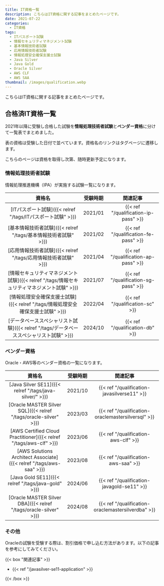```yaml
---
title: IT資格一覧
description: こちらはIT資格に関する記事をまとめたページです。
date: 2021-07-22
categories: 
  - IT資格
tags: 
  - ITパスポート試験
  - 情報セキュリティマネジメント試験
  - 基本情報技術者試験
  - 応用情報技術者試験
  - 情報処理安全確保支援士試験
  - Java Silver
  - Java Gold
  - Oracle Silver
  - AWS CLF
  - AWS SAA
thumbnail: /images/qualification.webp
---
```


こちらはIT資格に関する記事をまとめたページです。

<!--more-->

## 合格済IT資格一覧

2021年以降に受験し合格した試験を**情報処理技術者試験**と**ベンダー資格**に分けて一覧表でまとめました。

表の資格は受験した日付で並べています。資格名のリンクはタグページに遷移します。

こちらのページは資格を取得し次第、随時更新予定になります。

### 情報処理技術者試験

情報処理推進機構（IPA）が実施する試験一覧になります。

|資格名|受験時期|関連記事|
| :---: | :---: | :---: |
|[ITパスポート試験]({{< relref  "/tags/ITパスポート試験" >}})|2021/01|{{< ref "/qualification-ip-pass" >}}|
|[基本情報技術者試験]({{< relref  "/tags/基本情報技術者試験" >}})|2021/02|{{< ref "/qualification-fe-pass" >}}|
|[応用情報技術者試験]({{< relref  "/tags/応用情報技術者試験" >}})|2021/04|{{< ref "/qualification-ap-pass" >}}|
|[情報セキュリティマネジメント試験]({{< relref  "/tags/情報セキュリティマネジメント試験" >}})|2021/07|{{< ref "/qualification-sg-pass" >}}|
|[情報処理安全確保支援士試験]({{< relref  "/tags/情報処理安全確保支援士試験" >}})|2022/04|{{< ref "/qualification-sc" >}}|
|[データベーススペシャリスト試験]({{< relref  "/tags/データベーススペシャリスト試験" >}})|2024/10|{{< ref "/qualification-db" >}}|

### ベンダー資格

Oracle・AWS等のベンダー資格の一覧になります。

|資格名|受験時期|関連記事|
| :---: | :---: | :---: |
|[Java Silver SE11]({{< relref  "/tags/java-silver/" >}})|2021/10|{{< ref "/qualification-javasilverse11" >}}|
|[Oracle MASTER Silver SQL]({{< relref  "/tags/oracle-silver" >}})|2023/03|{{< ref "/qualification-oraclemastersilversql" >}}|
|[AWS Certified Cloud Practitioner]({{< relref  "/tags/aws-clf" >}})|2023/06|{{< ref "/qualification-aws-clf" >}}|
|[AWS Solutions Architect Associate]({{< relref  "/tags/aws-saa" >}})|2023/08|{{< ref "/qualification-aws-saa" >}}|
|[Java Gold SE11]({{< relref  "/tags/java-gold" >}})|2024/06|{{< ref "/qualification-javagold-se11" >}}|
|[Oracle MASTER Silver DBA]({{< relref  "/tags/oracle-silver" >}})|2024/08|{{< ref "/qualification-oraclemastersilverdba" >}}|

### その他

Oracleの試験を受験する際は、割引価格で申し込む方法があります。以下の記事を参考にしてみてください。

{{< box "関連記事" >}}
<ul>
<li>{{< ref "/javasilver-se11-application" >}}</li>
</ul>
{{< /box >}}
